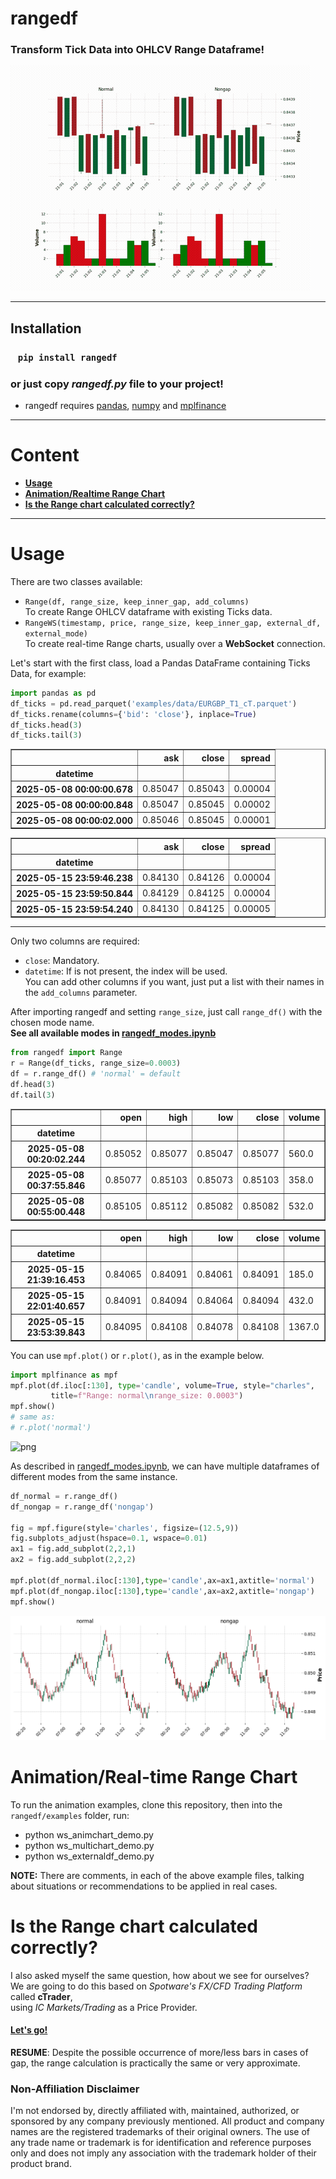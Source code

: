 # rangedf
### Transform Tick Data into OHLCV Range Dataframe!
![SegmentLocal](https://raw.githubusercontent.com/srlcarlg/rangedf/master/readme_files/rangedf-anim.gif "segment")

-----

## Installation
### &nbsp;&nbsp;&nbsp;`pip install rangedf`
### or just copy *rangedf.py* file to your project!
   - rangedf requires [pandas](https://pypi.org/project/pandas/), [numpy](https://pypi.org/project/numpy/) and [mplfinance](https://pypi.org/project/mplfinance/)

---

# Content
  - **[Usage](#usage)**
  - **[Animation/Realtime Range Chart](#anim)**
  - **[Is the Range chart calculated correctly?](#calculated)**

---

# <a name="usage"></a>Usage

There are two classes available:
* `Range(df, range_size, keep_inner_gap, add_columns)`
<br>To create Range OHLCV dataframe with existing Ticks data.
* `RangeWS(timestamp, price, range_size, keep_inner_gap, external_df, external_mode)`
<br>To create real-time Range charts, usually over a **WebSocket** connection.

Let's start with the first class, load a Pandas DataFrame containing Ticks Data, for example:


```python
import pandas as pd
df_ticks = pd.read_parquet('examples/data/EURGBP_T1_cT.parquet')
df_ticks.rename(columns={'bid': 'close'}, inplace=True)
df_ticks.head(3)
df_ticks.tail(3)
```




<div>
<table border="1" class="dataframe">
  <thead>
    <tr style="text-align: right;">
      <th></th>
      <th>ask</th>
      <th>close</th>
      <th>spread</th>
    </tr>
    <tr>
      <th>datetime</th>
      <th></th>
      <th></th>
      <th></th>
    </tr>
  </thead>
  <tbody>
    <tr>
      <th>2025-05-08 00:00:00.678</th>
      <td>0.85047</td>
      <td>0.85043</td>
      <td>0.00004</td>
    </tr>
    <tr>
      <th>2025-05-08 00:00:00.848</th>
      <td>0.85047</td>
      <td>0.85045</td>
      <td>0.00002</td>
    </tr>
    <tr>
      <th>2025-05-08 00:00:02.000</th>
      <td>0.85046</td>
      <td>0.85045</td>
      <td>0.00001</td>
    </tr>
  </tbody>
</table>
</div>






<div>
<table border="1" class="dataframe">
  <thead>
    <tr style="text-align: right;">
      <th></th>
      <th>ask</th>
      <th>close</th>
      <th>spread</th>
    </tr>
    <tr>
      <th>datetime</th>
      <th></th>
      <th></th>
      <th></th>
    </tr>
  </thead>
  <tbody>
    <tr>
      <th>2025-05-15 23:59:46.238</th>
      <td>0.84130</td>
      <td>0.84126</td>
      <td>0.00004</td>
    </tr>
    <tr>
      <th>2025-05-15 23:59:50.844</th>
      <td>0.84129</td>
      <td>0.84125</td>
      <td>0.00004</td>
    </tr>
    <tr>
      <th>2025-05-15 23:59:54.240</th>
      <td>0.84130</td>
      <td>0.84125</td>
      <td>0.00005</td>
    </tr>
  </tbody>
</table>
</div>



---
Only two columns are required:
   * `close`: Mandatory.
   * `datetime`: If is not present, the index will be used.
<br>You can add other columns if you want, just put a list with their names in the `add_columns` parameter.

After importing rangedf and setting `range_size`, just call `range_df()` with the chosen mode name.<br>
**See all available modes in [rangedf_modes.ipynb](https://github.com/srlcarlg/rangedf/blob/master/examples/rangedf_modes.ipynb)**


```python
from rangedf import Range
r = Range(df_ticks, range_size=0.0003)
df = r.range_df() # 'normal' = default
df.head(3)
df.tail(3)
```




<div>
<table border="1" class="dataframe">
  <thead>
    <tr style="text-align: right;">
      <th></th>
      <th>open</th>
      <th>high</th>
      <th>low</th>
      <th>close</th>
      <th>volume</th>
    </tr>
    <tr>
      <th>datetime</th>
      <th></th>
      <th></th>
      <th></th>
      <th></th>
      <th></th>
    </tr>
  </thead>
  <tbody>
    <tr>
      <th>2025-05-08 00:20:02.244</th>
      <td>0.85052</td>
      <td>0.85077</td>
      <td>0.85047</td>
      <td>0.85077</td>
      <td>560.0</td>
    </tr>
    <tr>
      <th>2025-05-08 00:37:55.846</th>
      <td>0.85077</td>
      <td>0.85103</td>
      <td>0.85073</td>
      <td>0.85103</td>
      <td>358.0</td>
    </tr>
    <tr>
      <th>2025-05-08 00:55:00.448</th>
      <td>0.85105</td>
      <td>0.85112</td>
      <td>0.85082</td>
      <td>0.85082</td>
      <td>532.0</td>
    </tr>
  </tbody>
</table>
</div>






<div>
<table border="1" class="dataframe">
  <thead>
    <tr style="text-align: right;">
      <th></th>
      <th>open</th>
      <th>high</th>
      <th>low</th>
      <th>close</th>
      <th>volume</th>
    </tr>
    <tr>
      <th>datetime</th>
      <th></th>
      <th></th>
      <th></th>
      <th></th>
      <th></th>
    </tr>
  </thead>
  <tbody>
    <tr>
      <th>2025-05-15 21:39:16.453</th>
      <td>0.84065</td>
      <td>0.84091</td>
      <td>0.84061</td>
      <td>0.84091</td>
      <td>185.0</td>
    </tr>
    <tr>
      <th>2025-05-15 22:01:40.657</th>
      <td>0.84091</td>
      <td>0.84094</td>
      <td>0.84064</td>
      <td>0.84094</td>
      <td>432.0</td>
    </tr>
    <tr>
      <th>2025-05-15 23:53:39.843</th>
      <td>0.84095</td>
      <td>0.84108</td>
      <td>0.84078</td>
      <td>0.84108</td>
      <td>1367.0</td>
    </tr>
  </tbody>
</table>
</div>



You can use `mpf.plot()` or `r.plot()`, as in the example below.


```python
import mplfinance as mpf
mpf.plot(df.iloc[:130], type='candle', volume=True, style="charles",
         title=f"Range: normal\nrange_size: 0.0003")
mpf.show()
# same as:
# r.plot('normal')
```



![png](https://raw.githubusercontent.com/srlcarlg/rangedf/master/readme_files/README_6_0)



As described in [rangedf_modes.ipynb](https://github.com/srlcarlg/rangedf/blob/master/examples/rangedf_modes.ipynb), we can have multiple dataframes of different modes from the same instance.


```python
df_normal = r.range_df()
df_nongap = r.range_df('nongap')

fig = mpf.figure(style='charles', figsize=(12.5,9))
fig.subplots_adjust(hspace=0.1, wspace=0.01)
ax1 = fig.add_subplot(2,2,1)
ax2 = fig.add_subplot(2,2,2)

mpf.plot(df_normal.iloc[:130],type='candle',ax=ax1,axtitle='normal')
mpf.plot(df_nongap.iloc[:130],type='candle',ax=ax2,axtitle='nongap')
mpf.show()
```



![png](https://raw.githubusercontent.com/srlcarlg/rangedf/master/readme_files/README_8_0.png)



# <a name="anim"></a>Animation/Real-time Range Chart
To run the animation examples, clone this repository, then into the `rangedf/examples` folder, run:

 * python ws_animchart_demo.py
 * python ws_multichart_demo.py
 * python ws_externaldf_demo.py

**NOTE:** There are comments, in each of the above example files, talking about situations or recommendations to be applied in real cases.

# <a name="calculated"></a>Is the Range chart calculated correctly?
I also asked myself the same question, how about we see for ourselves? <br>
We are going to do this based on *Spotware's FX/CFD Trading Platform* called **cTrader**,<br>
using *IC Markets/Trading* as a Price Provider.
#### **[Let's go!](https://github.com/srlcarlg/rangedf/blob/master/examples/comparison_ctrader.ipynb)**

**RESUME**: Despite the possible occurrence of more/less bars in cases of gap, the range calculation is practically the same or very approximate.

### Non-Affiliation Disclaimer
I'm not endorsed by, directly affiliated with, maintained, authorized, or sponsored by any company previously mentioned.
All product and company names are the registered trademarks of their original owners.
The use of any trade name or trademark is for identification and reference purposes only and does not imply any association with the trademark holder of their product brand.
